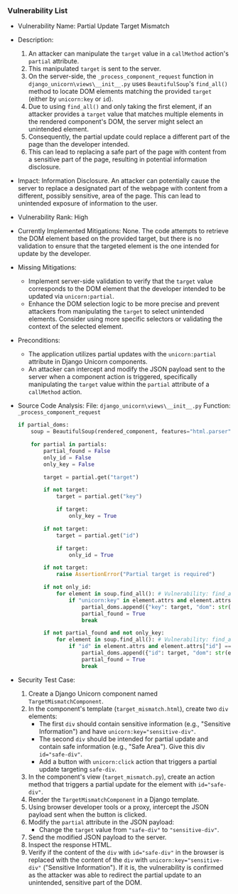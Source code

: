 ### Vulnerability List

- Vulnerability Name: Partial Update Target Mismatch
- Description:
    1. An attacker can manipulate the `target` value in a `callMethod` action's `partial` attribute.
    2. This manipulated `target` is sent to the server.
    3. On the server-side, the `_process_component_request` function in `django_unicorn\views\__init__.py` uses `BeautifulSoup`'s `find_all()` method to locate DOM elements matching the provided `target` (either by `unicorn:key` or `id`).
    4. Due to using `find_all()` and only taking the first element, if an attacker provides a `target` value that matches multiple elements in the rendered component's DOM, the server might select an unintended element.
    5. Consequently, the partial update could replace a different part of the page than the developer intended.
    6. This can lead to replacing a safe part of the page with content from a sensitive part of the page, resulting in potential information disclosure.
- Impact: Information Disclosure. An attacker can potentially cause the server to replace a designated part of the webpage with content from a different, possibly sensitive, area of the page. This can lead to unintended exposure of information to the user.
- Vulnerability Rank: High
- Currently Implemented Mitigations: None. The code attempts to retrieve the DOM element based on the provided target, but there is no validation to ensure that the targeted element is the one intended for update by the developer.
- Missing Mitigations:
    - Implement server-side validation to verify that the `target` value corresponds to the DOM element that the developer intended to be updated via `unicorn:partial`.
    - Enhance the DOM selection logic to be more precise and prevent attackers from manipulating the `target` to select unintended elements. Consider using more specific selectors or validating the context of the selected element.
- Preconditions:
    - The application utilizes partial updates with the `unicorn:partial` attribute in Django Unicorn components.
    - An attacker can intercept and modify the JSON payload sent to the server when a component action is triggered, specifically manipulating the `target` value within the `partial` attribute of a `callMethod` action.
- Source Code Analysis:
    File: `django_unicorn\views\__init__.py`
    Function: `_process_component_request`

    ```python
    if partial_doms:
        soup = BeautifulSoup(rendered_component, features="html.parser")

        for partial in partials:
            partial_found = False
            only_id = False
            only_key = False

            target = partial.get("target")

            if not target:
                target = partial.get("key")

                if target:
                    only_key = True

            if not target:
                target = partial.get("id")

                if target:
                    only_id = True

            if not target:
                raise AssertionError("Partial target is required")

            if not only_id:
                for element in soup.find_all(): # Vulnerability: find_all() can return multiple elements
                    if "unicorn:key" in element.attrs and element.attrs["unicorn:key"] == target:
                        partial_doms.append({"key": target, "dom": str(element)}) # Only the first element is appended
                        partial_found = True
                        break

            if not partial_found and not only_key:
                for element in soup.find_all(): # Vulnerability: find_all() can return multiple elements
                    if "id" in element.attrs and element.attrs["id"] == target:
                        partial_doms.append({"id": target, "dom": str(element)}) # Only the first element is appended
                        partial_found = True
                        break
    ```
- Security Test Case:
    1. Create a Django Unicorn component named `TargetMismatchComponent`.
    2. In the component's template (`target_mismatch.html`), create two `div` elements:
        - The first `div` should contain sensitive information (e.g., "Sensitive Information") and have `unicorn:key="sensitive-div"`.
        - The second `div` should be intended for partial update and contain safe information (e.g., "Safe Area"). Give this div `id="safe-div"`.
        - Add a button with `unicorn:click` action that triggers a partial update targeting `safe-div`.
    3. In the component's view (`target_mismatch.py`), create an action method that triggers a partial update for the element with `id="safe-div"`.
    4. Render the `TargetMismatchComponent` in a Django template.
    5. Using browser developer tools or a proxy, intercept the JSON payload sent when the button is clicked.
    6. Modify the `partial` attribute in the JSON payload:
        - Change the `target` value from `"safe-div"` to `"sensitive-div"`.
    7. Send the modified JSON payload to the server.
    8. Inspect the response HTML.
    9. Verify if the content of the `div` with `id="safe-div"` in the browser is replaced with the content of the `div` with `unicorn:key="sensitive-div"` ("Sensitive Information"). If it is, the vulnerability is confirmed as the attacker was able to redirect the partial update to an unintended, sensitive part of the DOM.
